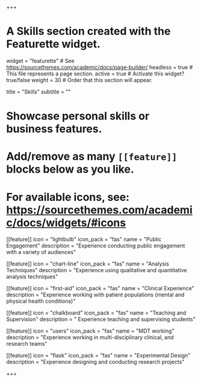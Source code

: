 +++
# A Skills section created with the Featurette widget.
widget = "featurette"  # See https://sourcethemes.com/academic/docs/page-builder/
headless = true  # This file represents a page section.
active = true  # Activate this widget? true/false
weight = 30  # Order that this section will appear.

title = "Skills"
subtitle = ""

# Showcase personal skills or business features.
# 
# Add/remove as many `[[feature]]` blocks below as you like.
# 
# For available icons, see: https://sourcethemes.com/academic/docs/widgets/#icons

[[feature]]
  icon = "lightbulb"
  icon_pack = "fas"
  name = "Public Engagement"
  description = "Experience conducting public engagement with a variety of audiences"
  
[[feature]]
  icon = "chart-line"
  icon_pack = "fas"
  name = "Analysis Techniques"
  description = "Experience using qualitative and quantitative analysis techniques"  
  
[[feature]]
  icon = "first-aid"
  icon_pack = "fas"
  name = "Clinical Experience"
  description = "Experience working with patient populations (mental and physical health conditions)"
  
  
[[feature]]
  icon = "chalkboard"
  icon_pack = "fas"
  name = "Teaching and Supervision"
  description = " Experience teaching and supervising students"
  
[[feature]]
  icon = "users"
  icon_pack = "fas"
  name = "MDT working"
  description = "Experience working in multi-disciplinary clinical, and research teams"
  
[[feature]]
  icon = "flask"
  icon_pack = "fas"
  name = "Experimental Design"
  description = "Experience designing and conducting research projects"

+++
